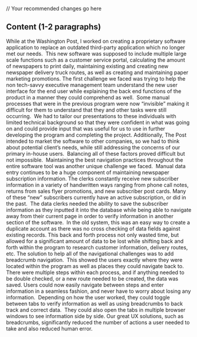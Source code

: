 // Your recommended changes go here

## Content (1-2 paragraphs)
  While at the Washington Post, I worked on creating a proprietary software application to replace an outdated third-party application which no longer met our needs.  This new software was supposed to include multiple large scale functions such as a customer service portal, calculating the amount of newspapers to print daily, maintaining existing and creating new newspaper delivery truck routes, as well as creating and maintaining paper marketing promotions.  The first challenge we faced was trying to help the non tech-savvy executive management team understand the new user interface for the end user while explaining the back end functions of the product in a manner they could comprehend as well.  Some manual processes that were in the previous program were now “invisible” making it difficult for them to understand that they and other tasks were still occurring.  We had to tailor our presentations to these individuals with limited technical background so that they were confident in what was going on and could provide input that was useful for us to use in further developing the program and completing the project.  Additionally, The Post intended to market the software to other companies, so we had to think about potential client’s needs, while still addressing the concerns of our primary in-house users.  Balancing all of these factors proved difficult but not impossible.
 Maintaining the best navigation practices throughout the entire software tool was another unique challenge we faced.  Manual data entry continues to be a huge component of maintaining newspaper subscription information.  The clerks constantly receive new subscriber information in a variety of handwritten ways ranging from phone call notes, returns from sales flyer promotions, and new subscriber post cards.  Many of these “new” subscribers currently have an active subscription, or did in the past.  The data clerks needed the ability to save the subscriber information as they inputted it into the database while being able to navigate away from their current page in order to verify information in another section of the software.  In the old system, this was an easy way to create a duplicate account as there was no cross checking of data fields against existing records.  This back and forth process not only wasted time, but allowed for a significant amount of data to be lost while shifting back and forth within the program to research customer information, delivery routes, etc.  The solution to help all of the navigational challenges was to add breadcrumb navigation.  This showed the users exactly where they were located within the program as well as places they could navigate back to.  There were multiple steps within each process, and if anything needed to be double checked, or a new route needed to be created, the data was saved.  Users could now easily navigate between steps and enter information in a seamless fashion, and never have to worry about losing any information.  Depending on how the user worked, they could toggle between tabs to verify information as well as using breadcrumbs to back track and correct data.  They could also open the tabs in multiple browser windows to see information side by side.  Our great UX solutions, such as breadcrumbs, significantly reduced the number of actions a user needed to take and also reduced human error.

